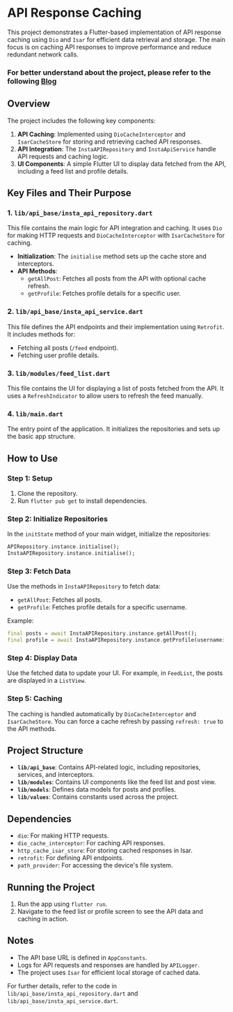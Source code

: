 # API Response Caching

This project demonstrates a Flutter-based implementation of API response caching using `Dio` and `Isar` for efficient data retrieval and storage. The main focus is on caching API responses to improve performance and reduce redundant network calls.

### For better understand about the project, please refer to the following [Blog](https://medium.com/@jsmistry2000/boost-flutter-app-performance-with-api-response-caching-3368e0365df1)

## Overview

The project includes the following key components:

1. **API Caching**: Implemented using `DioCacheInterceptor` and `IsarCacheStore` for storing and retrieving cached API responses.
2. **API Integration**: The `InstaAPIRepository` and `InstaApiService` handle API requests and caching logic.
3. **UI Components**: A simple Flutter UI to display data fetched from the API, including a feed list and profile details.

## Key Files and Their Purpose

### 1. `lib/api_base/insta_api_repository.dart`
This file contains the main logic for API integration and caching. It uses `Dio` for making HTTP requests and `DioCacheInterceptor` with `IsarCacheStore` for caching.

- **Initialization**: The `initialise` method sets up the cache store and interceptors.
- **API Methods**:
    - `getAllPost`: Fetches all posts from the API with optional cache refresh.
    - `getProfile`: Fetches profile details for a specific user.

### 2. `lib/api_base/insta_api_service.dart`
This file defines the API endpoints and their implementation using `Retrofit`. It includes methods for:
- Fetching all posts (`/feed` endpoint).
- Fetching user profile details.

### 3. `lib/modules/feed_list.dart`
This file contains the UI for displaying a list of posts fetched from the API. It uses a `RefreshIndicator` to allow users to refresh the feed manually.

### 4. `lib/main.dart`
The entry point of the application. It initializes the repositories and sets up the basic app structure.

## How to Use

### Step 1: Setup
1. Clone the repository.
2. Run `flutter pub get` to install dependencies.

### Step 2: Initialize Repositories
In the `initState` method of your main widget, initialize the repositories:
```dart
APIRepository.instance.initialise();
InstaAPIRepository.instance.initialise();
```

### Step 3: Fetch Data
Use the methods in `InstaAPIRepository` to fetch data:
- `getAllPost`: Fetches all posts.
- `getProfile`: Fetches profile details for a specific username.

Example:
```dart
final posts = await InstaAPIRepository.instance.getAllPost();
final profile = await InstaAPIRepository.instance.getProfile(username: 'example_user');
```

### Step 4: Display Data
Use the fetched data to update your UI. For example, in `FeedList`, the posts are displayed in a `ListView`.

### Step 5: Caching
The caching is handled automatically by `DioCacheInterceptor` and `IsarCacheStore`. You can force a cache refresh by passing `refresh: true` to the API methods.

## Project Structure

- **`lib/api_base`**: Contains API-related logic, including repositories, services, and interceptors.
- **`lib/modules`**: Contains UI components like the feed list and post view.
- **`lib/models`**: Defines data models for posts and profiles.
- **`lib/values`**: Contains constants used across the project.

## Dependencies

- `dio`: For making HTTP requests.
- `dio_cache_interceptor`: For caching API responses.
- `http_cache_isar_store`: For storing cached responses in Isar.
- `retrofit`: For defining API endpoints.
- `path_provider`: For accessing the device's file system.

## Running the Project

1. Run the app using `flutter run`.
2. Navigate to the feed list or profile screen to see the API data and caching in action.

## Notes

- The API base URL is defined in `AppConstants`.
- Logs for API requests and responses are handled by `APILogger`.
- The project uses `Isar` for efficient local storage of cached data.

For further details, refer to the code in `lib/api_base/insta_api_repository.dart` and `lib/api_base/insta_api_service.dart`.

